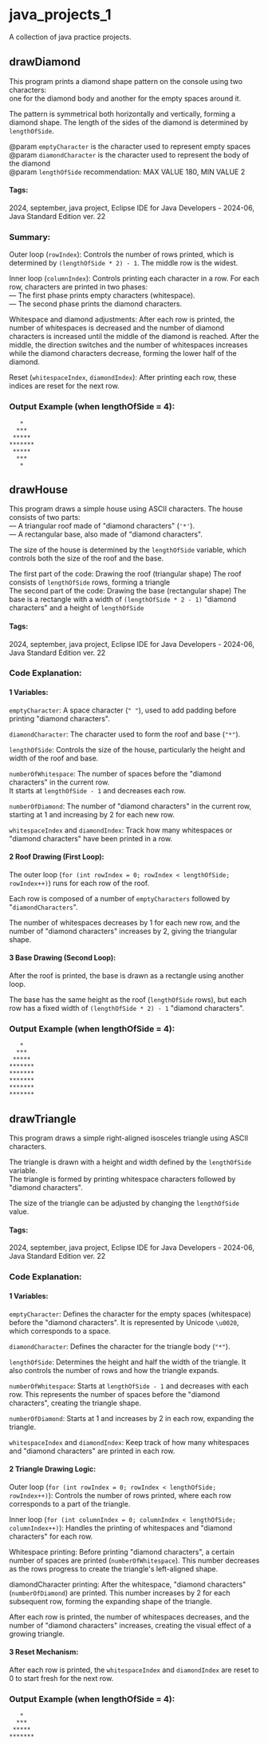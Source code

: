 # java_projects_1  

A collection of java practice projects.



## drawDiamond  
 
This program prints a diamond shape pattern on the console using two characters:  
one for the diamond body and another for the empty spaces around it.  
  
The pattern is symmetrical both horizontally and vertically, 
forming a diamond shape. The length of the sides of the diamond 
is determined by `lengthOfSide`.  
  
@param `emptyCharacter` is the character used to represent empty spaces  
@param `diamondCharacter` is the character used to represent the body of the diamond  
@param `lengthOfSide` recommendation: MAX VALUE 180, MIN VALUE 2  

#### Tags:  
2024,
september,
java project,
Eclipse IDE for Java Developers - 2024-06,
Java Standard Edition ver. 22
  
### Summary:  
Outer loop (`rowIndex`): Controls the number of rows printed, which is 
determined by `(lengthOfSide * 2) - 1`. The middle row is the widest.  
  
Inner loop (`columnIndex`): Controls printing each character in a row. For each row, characters are 
printed in two phases:  
— The first phase prints empty characters (whitespace).  
— The second phase prints the diamond characters.  
  
Whitespace and diamond adjustments: After each row is printed, the number of 
whitespaces is decreased and the number of diamond characters is increased until the 
middle of the diamond is reached. After the middle, the direction switches and the number of 
whitespaces increases while the diamond characters decrease, forming the lower half of the diamond.  
  
Reset (`whitespaceIndex`, `diamondIndex`): After printing each row, these indices are 
reset for the next row.

### Output Example (when lengthOfSide = 4):  

```
   *
  ***
 *****
*******
 *****
  ***
   *
```



## drawHouse  

This program draws a simple house using ASCII characters.
The house consists of two parts:   
— A triangular roof made of "diamond characters" (`'*'`).  
— A rectangular base, also made of "diamond characters".  
 
The size of the house is determined by the `lengthOfSide` variable, which
controls both the size of the roof and the base.  

The first part of the code: Drawing the roof (triangular shape)
The roof consists of `lengthOfSide` rows, forming a triangle  
The second part of the code: Drawing the base (rectangular shape)
The base is a rectangle with a width of `(lengthOfSide * 2 - 1)` "diamond characters"
and a height of `lengthOfSide`  

#### Tags:  
2024,
september,
java project,
Eclipse IDE for Java Developers - 2024-06,
Java Standard Edition ver. 22

### Code Explanation:  
#### 1 Variables:  

`emptyCharacter`: A space character (`" "`), used to add padding before printing "diamond characters".  

`diamondCharacter`: The character used to form the roof and base (`"*"`).  

`lengthOfSide`: Controls the size of the house, particularly the height and width of the roof and base.  

`numberOfWhitespace`: The number of spaces before the "diamond characters" in the current row.  
It starts at `lengthOfSide - 1` and decreases each row.  

`numberOfDiamond`: The number of "diamond characters" in the current row, starting at 1 and increasing by 2 for each new row.  

`whitespaceIndex` and `diamondIndex`: Track how many whitespaces or "diamond characters" have been printed in a row.  

#### 2 Roof Drawing (First Loop):  

The outer loop (`for (int rowIndex = 0; rowIndex < lengthOfSide; rowIndex++)`) runs for each row of the roof.  

Each row is composed of a number of `emptyCharacters` followed by "`diamondCharacters`".  

The number of whitespaces decreases by 1 for each new row, and the number of "diamond characters" increases by 2, giving the triangular shape.  

#### 3 Base Drawing (Second Loop):  

After the roof is printed, the base is drawn as a rectangle using another loop.  

The base has the same height as the roof (`lengthOfSide` rows), but each row has a fixed width of `(lengthOfSide * 2) - 1` "diamond characters".  

### Output Example (when lengthOfSide = 4):  

```
   *
  ***
 *****
*******
*******
*******
*******
*******
```



## drawTriangle  

This program draws a simple right-aligned isosceles triangle using ASCII characters.
 
The triangle is drawn with a height and width defined by the `lengthOfSide` variable.  
The triangle is formed by printing whitespace characters followed by "diamond characters".  
 
The size of the triangle can be adjusted by changing the `lengthOfSide` value.  

#### Tags:  
2024,
september,
java project,
Eclipse IDE for Java Developers - 2024-06,
Java Standard Edition ver. 22

### Code Explanation:  
#### 1 Variables:  

`emptyCharacter`: Defines the character for the empty spaces (whitespace) before the "diamond characters". It is represented by Unicode `\u0020`, which corresponds to a space.  

`diamondCharacter`: Defines the character for the triangle body (`"*"`).  

`lengthOfSide`: Determines the height and half the width of the triangle. It also controls the number of rows and how the triangle expands.  

`numberOfWhitespace`: Starts at `lengthOfSide - 1` and decreases with each row. This represents the number of spaces before the "diamond characters", creating the triangle shape.  

`numberOfDiamond`: Starts at 1 and increases by 2 in each row, expanding the triangle.  

`whitespaceIndex` and `diamondIndex`: Keep track of how many whitespaces and "diamond characters" are printed in each row.  

#### 2 Triangle Drawing Logic:  

Outer loop (`for (int rowIndex = 0; rowIndex < lengthOfSide; rowIndex++)`): Controls the number of rows printed, where each row corresponds to a part of the triangle.  

Inner loop (`for (int columnIndex = 0; columnIndex < lengthOfSide; columnIndex++)`): Handles the printing of whitespaces and "diamond characters" for each row.  

Whitespace printing: Before printing "diamond characters", a certain number of spaces are printed (`numberOfWhitespace`). This number decreases as the rows progress to create the triangle's left-aligned shape.  

diamondCharacter printing: After the whitespace, "diamond characters" (`numberOfDiamond`) are printed. This number increases by 2 for each subsequent row, forming the expanding shape of the triangle.  

After each row is printed, the number of whitespaces decreases, and the number of "diamond characters" increases, creating the visual effect of a growing triangle.  

#### 3 Reset Mechanism:

After each row is printed, the `whitespaceIndex` and `diamondIndex` are reset to 0 to start fresh for the next row.

### Output Example (when lengthOfSide = 4):  

```
   *
  ***
 *****
*******
```


